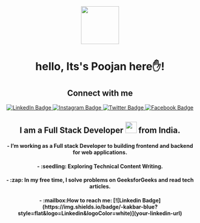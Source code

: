 

<div id="header" align="center">
  <img src="https://media.giphy.com/media/v1.Y2lkPTc5MGI3NjExZWk5ejY4anByNjcwcTBvaGlncjM1MHFoaXpqem45cnJ1ejA3eHRydCZlcD12MV9pbnRlcm5hbF9naWZfYnlfaWQmY3Q9cw/M9gbBd9nbDrOTu1Mqx/giphy.gif" width="100"/>
  <h1>hello, Its's Poojan here✋!</h1>
  <h2>Connect with me</h2>
  <div id="badges">
  <a href="your-linkedin-URL">
    <img src="https://img.shields.io/badge/LinkedIn-blue?style=for-the-badge&logo=linkedin&logoColor=white" alt="LinkedIn Badge"/>
  </a>
  <a href="your-youtube-URL">
    <img src="https://img.shields.io/badge/instagram-red?style=for-the-badge&logo=instagram&logoColor=white" alt="Instagram Badge"/>
  </a>
  <a href="your-twitter-URL">
    <img src="https://img.shields.io/badge/Twitter-blue?style=for-the-badge&logo=twitter&logoColor=white" alt="Twitter Badge"/>
  </a>
     <a href="your-twitter-URL">
    <img src="https://img.shields.io/badge/Facebook-blue?style=for-the-badge&logo=facebook&logoColor=white" alt="Facebook Badge"/>
  </a>
</div>
  <div>
  <h2>I am a Full Stack Developer <img src="https://media.giphy.com/media/WUlplcMpOCEmTGBtBW/giphy.gif" width="30"> from India.</h2>
  </div>
  <div>
    <h4> - I’m working as a Full stack Developer to building frontend and backend for web applications.</h4>
    <h4> - :seedling: Exploring Technical Content Writing.</h4>
    <h4> - :zap: In my free time, I solve problems on GeeksforGeeks and read tech articles.</h4>
    <h4> - :mailbox:How to reach me: [![Linkedin Badge](https://img.shields.io/badge/-kakbar-blue?style=flat&logo=Linkedin&logoColor=white)](your-linkedin-url)</h4>
  </div>
</div>
